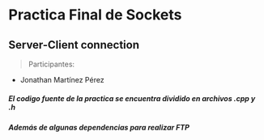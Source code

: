 # **Practica Final de Sockets**
## **Server-Client connection**
> Participantes:
   - Jonathan Martínez Pérez

##### El codigo fuente de la practica se encuentra dividido en archivos .cpp y .h
##### Además de algunas dependencias para realizar FTP
